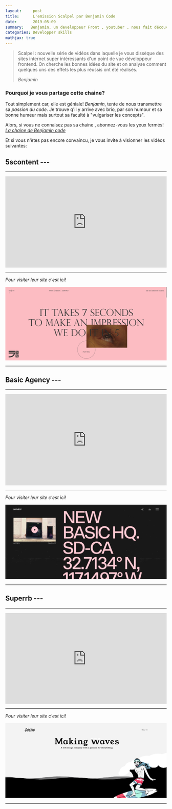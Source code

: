 ```yaml
---
layout:     post
title:      L'emission Scalpel par Benjamin Code
date:       2019-05-09
summary:   Benjamin, un developpeur Front , youtuber , nous fait découvrir des sites incroyables
categories: Developper skills
mathjax: true
---
```

<blockquote>
<p>
	Scalpel : nouvelle série de vidéos dans laquelle je vous dissèque des sites internet super intéressants d'un point de vue développeur frontend. 
    On cherche les bonnes idées du site et on analyse comment quelques uns des effets les plus réussis ont été réalisés.
</p>      
<footer>
	<cite title="author">Benjamin</cite>
</footer>
</blockquote>


### Pourquoi je vous partage cette chaine? 

Tout simplement car, elle est géniale!
*Benjamin*, tente de nous transmettre sa *passion du code*. 
Je trouve q'il y arrive avec brio, par son humour et sa bonne humeur mais surtout sa faculté à "vulgariser les concepts".

Alors, si vous ne connaisez pas sa chaine , abonnez-vous les yeux fermés!
[*La chaine de Benjamin code*](https://www.youtube.com/channel/UCLOAPb7ATQUs_nDs9ViLcMw)

Et si vous n'ètes pas encore convaincu, je vous invite à visionner les vidéos suivantes: 




## 5scontent ---
---

<style>.embed-container { position: relative; padding-bottom: 56.25%; height: 0; overflow: hidden; max-width: 100%; } .embed-container iframe, .embed-container object, .embed-container embed { position: absolute; top: 0; left: 0; width: 100%; height: 100%; }</style><div class='embed-container'><iframe src='https://www.youtube.com/embed//KKZyB3bc52Q' frameborder='0' allowfullscreen></iframe></div>

---
*Pour visiter leur site c'est ici!*

[<img src="/images/5scontent.png">](https://5scontent.com/)

---


## Basic Agency ---
---

<style>.embed-container { position: relative; padding-bottom: 56.25%; height: 0; overflow: hidden; max-width: 100%; } .embed-container iframe, .embed-container object, .embed-container embed { position: absolute; top: 0; left: 0; width: 100%; height: 100%; }</style><div class='embed-container'><iframe src='https://www.youtube.com/embed//511Se3worgg' frameborder='0' allowfullscreen></iframe></div>
---
*Pour visiter leur site c'est ici!*

[<img src="/images/basicagency.png">](https://moves.basicagency.com/)

---



## Superrb ---

---

<style>.embed-container { position: relative; padding-bottom: 56.25%; height: 0; overflow: hidden; max-width: 100%; } .embed-container iframe, .embed-container object, .embed-container embed { position: absolute; top: 0; left: 0; width: 100%; height: 100%; }</style><div class='embed-container'><iframe src='https://www.youtube.com/embed//z8AG19xhJa0' frameborder='0' allowfullscreen></iframe></div>




---
*Pour visiter leur site c'est ici!*

[<img src="/images/superrb.png">](https://www.superrb.com/)

---

